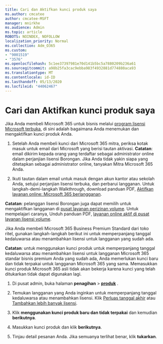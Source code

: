 ```yaml
---
title: Cari dan Aktifkan kunci produk saya
ms.author: cmcatee
author: cmcatee-MSFT
manager: mnirkhe
ms.audience: Admin
ms.topic: article
ROBOTS: NOINDEX, NOFOLLOW
localization_priority: Normal
ms.collection: Adm_O365
ms.custom:
- "9001519"
- "3576"
ms.openlocfilehash: 5c1ee37397981e70d141b5bc5a7880209b236a61
ms.sourcegitcommit: a98b25fa3cac9ebba983f4932881d774880aca93
ms.translationtype: MT
ms.contentlocale: id-ID
ms.lasthandoff: 05/13/2020
ms.locfileid: "44062467"
---
```

# <a name="find-and-activate-my-product-key"></a>Cari dan Aktifkan kunci produk saya

Jika Anda membeli Microsoft 365 untuk bisnis melalui [program lisensi Microsoft terbuka](https://go.microsoft.com/fwlink/p/?LinkID=613298), di sini adalah bagaimana Anda menemukan dan mengaktifkan kunci produk Anda.

1. Setelah Anda membeli kunci dari Microsoft 365 mitra, periksa kotak masuk untuk email dari Microsoft yang berisi tautan aktivasi.  **Catatan**: email dikirim kepada orang yang terdaftar sebagai administrator online dalam perjanjian lisensi Borongan.  Jika Anda tidak yakin siapa yang ditetapkan sebagai administrator online, tanyakan Mitra Microsoft 365 Anda.

2. Ikuti tautan dalam email untuk masuk dengan akun kantor atau sekolah Anda, setujui perjanjian lisensi terbuka, dan perbarui langganan.  Untuk langkah-demi-langkah Walkthrough, download panduan PDF, [Aktifkan layanan online: Microsoft 365 berlangganan](https://go.microsoft.com/fwlink/p/?LinkId=618100). 

**Catatan**: pelanggan lisensi Borongan juga dapat memilih untuk mengaktifkan langganan di [pusat layanan perizinan volume](https://go.microsoft.com/fwlink/p/?LinkID=282016).  Untuk mempelajari caranya, Unduh panduan PDF, [layanan online aktif di pusat layanan lisensi volume](https://go.microsoft.com/fwlink/p/?LinkId=618096).

Jika Anda membeli Microsoft 365 Business Premium Standard dari toko ritel, gunakan langkah-langkah berikut ini untuk memperpanjang tanggal kedaluwarsa atau menambahkan lisensi untuk langganan yang sudah ada.

**Catatan**: untuk menggunakan kunci produk untuk memperpanjang tanggal kedaluwarsa atau menambahkan lisensi untuk langganan Microsoft 365 standar bisnis premium Anda yang sudah ada, Anda memerlukan kunci baru dan tidak terpakai untuk langganan Microsoft 365 yang sama.  Memasukkan kunci produk Microsoft 365 asli tidak akan bekerja karena kunci yang telah ditukarkan tidak dapat digunakan lagi.

1. Di pusat admin, buka halaman **penagihan**  >  **[produk](https://go.microsoft.com/fwlink/p/?linkid=842054)** .

2. Temukan langganan yang Anda inginkan untuk memperpanjang tanggal kedaluwarsa atau menambahkan lisensi.  Klik [Perluas tanggal akhir](https://go.microsoft.com/fwlink/p/?linkid=842054) atau [Tambahkan lebih banyak lisensi](https://go.microsoft.com/fwlink/p/?linkid=842054).

3. Klik **menggunakan kunci produk baru dan tidak terpakai** dan kemudian **berikutnya**.

4. Masukkan kunci produk dan klik **berikutnya**.

5. Tinjau detail pesanan Anda.  Jika semuanya terlihat benar, klik **tukarkan**.